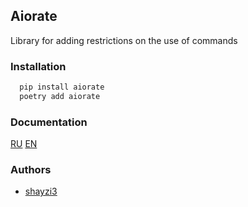 
## Aiorate

Library for adding restrictions on the use of commands


### Installation

```cmd
  pip install aiorate
  poetry add aiorate
```
    
### Documentation

[RU]()
[EN]()


### Authors

- [shayzi3](https://github.com/shayzi3)